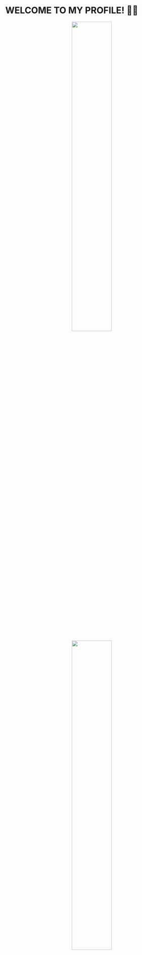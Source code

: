 <!--
<h2 style="text-align: center; user-select: none;">WELCOME TO MY PROFILE! 👋🏽</h2>
<div width="100%" style="user-select: none; margin: 10px 0 10px 0; text-align: center;">
    <img draggable="false" width="85%" src="https://i.imgur.com/t3VnTWQ.png">
</div>
<div style="display: flex; justify-content: space-between;">
    <div style="width: 49%;">
    Some text
    </div>
    <div style="width: 49%; user-select: none;">
        <a href="https://discord.com/users/471020198040829953">
            <img draggable="false" width="100%" src="https://lanyard-profile-readme.vercel.app/api/471020198040829953"/>
        </a>
        <img width="100%" draggable="false" style="margin-top: -0.5em; border-radius: 13px;" src="https://github-readme-stats.vercel.app/api?username=liberatos278&theme=react&show_icons=true"/>
        <img width="100%" draggable="false" style="border-radius: 13px;" src="https://github-readme-stats.vercel.app/api/top-langs/?username=liberatos278&layout=compact&theme=react">
        <div width="100%" style="display: flex; justify-content: space-between; border-top: solid 3px grey; padding-top: 5px; margin-top: 3px; border-radius: 2px; user-select: none;">
            <img draggable="false" width="50px" height="50px" src="https://i.imgur.com/7G6mFKP.png"/>
            <img draggable="false" width="50px" height="50px" src="https://i.imgur.com/oyqVuKu.png"/>
            <img draggable="false" width="50px" height="50px" src="https://i.imgur.com/tKwz5WP.png"/>
            <img draggable="false" width="50px" height="50px" src="https://i.imgur.com/IBxdTqk.png"/>
            <img draggable="false" width="50px" height="50px" src="https://i.imgur.com/eN6l7pb.png"/>
            <img draggable="false" width="50px" height="50px" src="https://i.imgur.com/lzj8miI.png"/>
            <img draggable="false" width="50px" height="50px" src="https://i.imgur.com/0StN0Pz.png"/>
        </div>
        <div width="100%" style="text-align: center; user-select: none; margin-top: 1.5em;">
            <img draggable="false" src="https://hits.seeyoufarm.com/api/count/incr/badge.svg?url=https%3A%2F%2Fgithub.com%2Fliberatos278&count_bg=%2316A4DB&title_bg=%23555555&icon=&icon_color=%23E7E7E7&title=Views&edge_flat=true"/>
        </div>
    </div>
</div>
-->

<h1 align="center"><b>WELCOME TO MY PROFILE! 👋🏽</b></h1>

<a href="https://discord.com/users/471020198040829953">
    <img align="right" width="50%" src="https://lanyard-profile-readme.vercel.app/api/471020198040829953"/>
</a>
<img align="right" width="50%" src="https://github-readme-stats.vercel.app/api?username=liberatos278&theme=react&show_icons=true"/>
<img align="right" width="50%" src="https://github-readme-stats.vercel.app/api/top-langs/?username=liberatos278&layout=compact&theme=react">
<div align="right" width="50%" height="300px">
    <img align="right" width="50px" height="50px" src="https://i.imgur.com/7G6mFKP.png"/>
    <img align="right" width="50px" height="50px" src="https://i.imgur.com/oyqVuKu.png"/>
    <img align="right" width="50px" height="50px" src="https://i.imgur.com/tKwz5WP.png"/>
    <img align="right" width="50px" height="50px" src="https://i.imgur.com/IBxdTqk.png"/>
    <img align="right" width="50px" height="50px" src="https://i.imgur.com/eN6l7pb.png"/>
    <img align="right" width="50px" height="50px" src="https://i.imgur.com/lzj8miI.png"/>
    <img align="right" width="50px" height="50px" src="https://i.imgur.com/0StN0Pz.png"/>
</div>